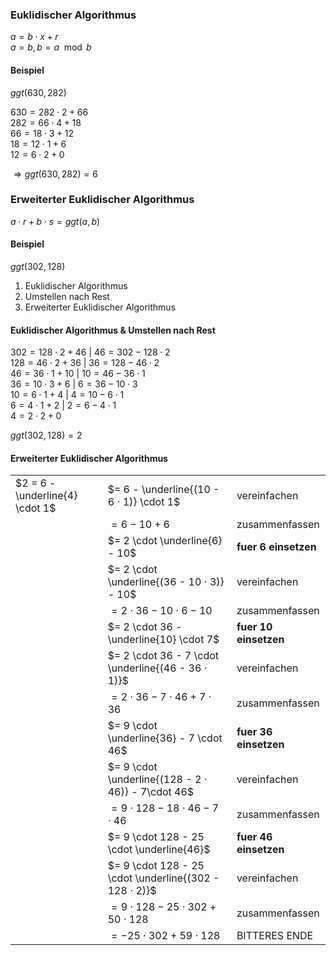 ### **Euklidischer Algorithmus**
$a = b \cdot x + r$\
$a = b, b = a \mod b$
#### **Beispiel**
$ggt(630, 282)$

$630 = 282 \cdot 2 + 66$\
$282 = 66 \cdot 4 + 18$\
$66 = 18 \cdot 3 + 12$\
$18 = 12 \cdot 1 + 6$\
$12 = 6 \cdot 2 + 0$

$\Longrightarrow ggt(630, 282) = 6$

### **Erweiterter Euklidischer Algorithmus**
$a \cdot r + b \cdot s = ggt(a, b)$
#### **Beispiel**
$ggt(302, 128)$

1. Euklidischer Algorithmus
2. Umstellen nach Rest
3. Erweiterter Euklidischer Algorithmus

#### Euklidischer Algorithmus & Umstellen nach Rest
$302 = 128 \cdot 2 + 46 ~ | ~ 46 = 302 - 128 \cdot 2$\
$128 = 46 \cdot 2 + 36  ~ | ~ 36 = 128 - 46 \cdot 2$\
$46 = 36 \cdot 1 + 10  ~ | ~ 10 = 46 - 36 \cdot 1$\
$36 = 10 \cdot 3 + 6  ~ | ~ 6 = 36 - 10 \cdot 3$\
$10 = 6 \cdot 1 + 4  ~ | ~ 4 = 10 - 6 \cdot 1$\
$6 = 4 \cdot 1 + 2  ~ | ~ 2 = 6 - 4 \cdot 1$\
$4 = 2 \cdot 2 + 0$

$ggt(302, 128) = 2$

#### Erweiterter Euklidischer Algorithmus
|                                        |                                                                    |                      |
|----------------------------------------|--------------------------------------------------------------------|----------------------|
|$2 = 6 - \underline{4} \cdot 1$|$= 6 - \underline{(10 - 6 ⋅ 1)} \cdot 1$                    | vereinfachen        |
|                                        |$= 6 - 10 + 6$                                                      |zusammenfassen       |
|                                        |$= 2 \cdot \underline{6} - 10$                             |**fuer 6 einsetzen** |
|                                        |$= 2 \cdot \underline{(36 - 10 ⋅ 3)} - 10$                  |vereinfachen         |
|                                        |$= 2 \cdot 36 - 10 \cdot 6 - 10$                                    |zusammenfassen       |
|                                        |$= 2 \cdot 36 - \underline{10} \cdot 7$                    |**fuer 10 einsetzen**|
|                                        |$= 2 \cdot 36 - 7 \cdot \underline{(46 - 36 ⋅ 1)}$          |vereinfachen         |
|                                        |$= 2 \cdot 36 - 7 \cdot 46 + 7 \cdot 36$                            |zusammenfassen       |
|                                        |$= 9 \cdot \underline{36} - 7 \cdot 46$                    |**fuer 36 einsetzen**|
|                                        |$= 9 \cdot \underline{(128 - 2 ⋅ 46)} - 7\cdot 46$          |vereinfachen         |
|                                        |$= 9 \cdot 128 - 18 \cdot 46 - 7 \cdot 46$                         |zusammenfassen       |
|                                        |$= 9 \cdot 128 - 25 \cdot \underline{46}$                  |**fuer 46 einsetzen**|
|                                        |$= 9 \cdot 128 - 25 \cdot \underline{(302 - 128 ⋅ 2)}$     |vereinfachen         |
|                                        |$= 9 \cdot 128 - 25\cdot 302 + 50 \cdot 128$                        |zusammenfassen       |
|                                        |$= - 25 \cdot 302 + 59 \cdot 128$                                   |BITTERES ENDE        |